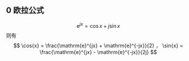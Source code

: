 ## 0 欧拉公式

$$ \mathrm{e}^{jx} = \cos{x} + j \sin{x} $$
则有$$ \cos{x} = \frac{\mathrm{e}^{jx} + \mathrm{e}^{-jx}}{2} ， \sin{x} = \frac{\mathrm{e}^{jx} - \mathrm{e}^{-jx}}{2j} $$